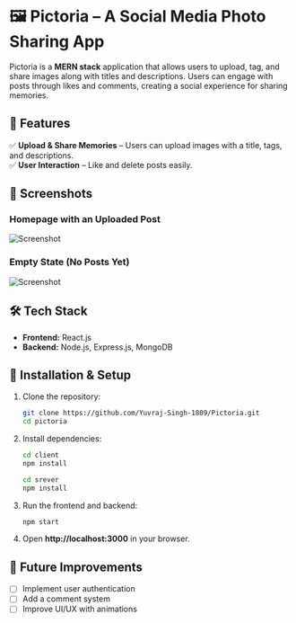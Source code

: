 # 🖼️ Pictoria – A Social Media Photo Sharing App  

Pictoria is a **MERN stack** application that allows users to upload, tag, and share images along with titles and descriptions. Users can engage with posts through likes and comments, creating a social experience for sharing memories.  

## 🚀 Features  
✅ **Upload & Share Memories** – Users can upload images with a title, tags, and descriptions.  
✅ **User Interaction** – Like and delete posts easily.  

## 📸 Screenshots  
### **Homepage with an Uploaded Post**  
![Screenshot](./Screenshot%202025-01-30%20024322.png)  

### **Empty State (No Posts Yet)**  
![Screenshot](./Screenshot%202025-01-30%20024536.png)  

## 🛠️ Tech Stack  
- **Frontend:** React.js 
- **Backend:** Node.js, Express.js, MongoDB  

## 🚀 Installation & Setup  
1. Clone the repository:  
   ```sh  
   git clone https://github.com/Yuvraj-Singh-1809/Pictoria.git  
   cd pictoria  
   ```  
2. Install dependencies:  
   ```sh  
   cd client
   npm install  
   ```  
     ```sh  
   cd srever
   npm install  
   ```  
3. Run the frontend and backend:  
   ```sh  
   npm start 
   ```  
4. Open **http://localhost:3000** in your browser.  

## 🎯 Future Improvements  
- [ ] Implement user authentication  
- [ ] Add a comment system  
- [ ] Improve UI/UX with animations  
